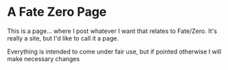 # A Fate Zero Page

This is a page... where I post whatever I want that relates to Fate/Zero. It's really a site, but I'd like to call it a page.

Everything is intended to come under fair use, but if pointed otherwise I will make necessary changes
